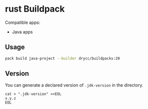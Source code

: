 # rust Buildpack

Compatible apps:
- Java apps

## Usage

```bash
pack build java-project --builder drycc/buildpacks:20
```

## Version

You can generate a declared version of `.jdk-version` in the directory.

```
cat > ".jdk-version" <<EOL
x.y.z
EOL